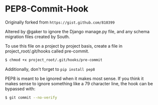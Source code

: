 PEP8-Commit-Hook
================

Originally forked from ``https://gist.github.com/810399``

Altered by @gaker to ignore the Django manage.py file, and any schema
migration files created by South.

To use this file on a project by project basis, create a file in
project_root/.git/hooks called pre-commit.  

```bash
$ chmod +x project_root/.git/hooks/pre-commit
```

Additionally, don't forget to ``pip install pep8``

PEP8 is meant to be ignored when it makes most sense. If you think it
makes sense to ignore something like a 79 character line, the hook can be
bypassed with:

```bash
$ git commit --no-verify
```
